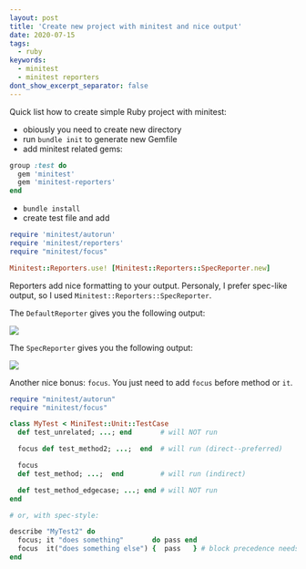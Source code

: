 ```yaml
---
layout: post
title: 'Create new project with minitest and nice output'
date: 2020-07-15
tags:
  - ruby
keywords:
  - minitest
  - minitest reporters
dont_show_excerpt_separator: false
---
```


Quick list how to create simple Ruby project with minitest:

<!--more-->

- obiously you need to create new directory
- run `bundle init` to generate new Gemfile
- add minitest related gems:

```ruby
group :test do
  gem 'minitest'
  gem 'minitest-reporters'
end
```

- `bundle install`
- create test file and add

```ruby
require 'minitest/autorun'
require 'minitest/reporters'
require "minitest/focus"

Minitest::Reporters.use! [Minitest::Reporters::SpecReporter.new]
```

Reporters add nice formatting to your output. Personaly, I prefer spec-like output, so I used `Minitest::Reporters::SpecReporter`.

The `DefaultReporter` gives you the following output:

<p>
<img src="{{site.baseurl}}/assets/defaultReporter.png" />
</p>

The `SpecReporter` gives you the following output:

<img src="{{site.baseurl}}/assets/specReporter.png" />

Another nice bonus: `focus`. You just need to add `focus` before method or `it`.

```ruby
require "minitest/autorun"
require "minitest/focus"

class MyTest < MiniTest::Unit::TestCase
  def test_unrelated; ...; end       # will NOT run

  focus def test_method2; ...;  end  # will run (direct--preferred)

  focus
  def test_method; ...;  end         # will run (indirect)

  def test_method_edgecase; ...; end # will NOT run
end

# or, with spec-style:

describe "MyTest2" do
  focus; it "does something"       do pass end
  focus  it("does something else") {  pass   } # block precedence needs {}
end
```
